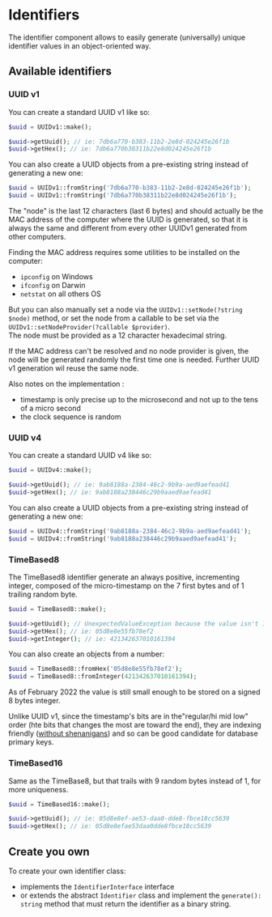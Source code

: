 # Identifiers

The identifier component allows to easily generate (universally) unique identifier values in an object-oriented way.

## Available identifiers

### UUID v1

You can create a standard UUID v1 like so:
```php
$uuid = UUIDv1::make();

$uuid->getUuid(); // ie: 7db6a770-b383-11b2-2e8d-024245e26f1b
$uuid->getHex(); // ie: 7db6a770b38311b22e8d024245e26f1b
```

You can also create a UUID objects from a pre-existing string instead of generating a new one:
```php
$uuid = UUIDv1::fromString('7db6a770-b383-11b2-2e8d-024245e26f1b');
$uuid = UUIDv1::fromString('7db6a770b38311b22e8d024245e26f1b');
```

The "node" is the last 12 characters (last 6 bytes) and should actually be the MAC address of the computer where the UUID is generated, so that it is always the same and different from every other UUIDv1 generated from other computers.  

Finding the MAC address requires some utilities to be installed on the computer:
- `ipconfig` on Windows
- `ifconfig` on Darwin
- `netstat` on all others OS

But you can also manually set a node via the `UUIDv1::setNode(?string $node)` method, or set the node from a callable to be set via the `UUIDv1::setNodeProvider(?callable $provider)`.  
The node must be provided as a 12 character hexadecimal string.

If the MAC address can't be resolved and no node provider is given, the node will be generated randomly the first time one is needed. Further UUID v1 generation wil reuse the same node. 

Also notes on the implementation :
- timestamp is only precise up to the microsecond and not up to the tens of a micro second 
- the clock sequence is random

### UUID v4

You can create a standard UUID v4 like so:
```php
$uuid = UUIDv4::make();

$uuid->getUuid(); // ie: 9ab8188a-2384-46c2-9b9a-aed9aefead41
$uuid->getHex(); // ie: 9ab8188a238446c29b9aaed9aefead41
```

You can also create a UUID objects from a pre-existing string instead of generating a new one:
```php
$uuid = UUIDv4::fromString('9ab8188a-2384-46c2-9b9a-aed9aefead41');
$uuid = UUIDv4::fromString('9ab8188a238446c29b9aaed9aefead41');
```

### TimeBased8

The TimeBased8 identifier generate an always positive, incrementing integer, composed of the micro-timestamp on the 7 first bytes and of 1 trailing random byte.    

```php
$uuid = TimeBased8::make();

$uuid->getUuid(); // UnexpectedValueException because the value isn't 16 bytes
$uuid->getHex(); // ie: 05d8e8e55fb78ef2
$uuid->getInteger(); // ie: 421342637010161394
```

You can also create an objects from a number:
```php
$uuid = TimeBased8::fromHex('05d8e8e55fb78ef2');
$uuid = TimeBased8::fromInteger(421342637010161394);
```

As of February 2022 the value is still small enough to be stored on a signed 8 bytes integer.

Unlike UUID v1, since the timestamp's bits  are in the"regular/hi mid low" order (hte bits that changes the most are toward the end), they are indexing friendly ([without shenanigans](https://stitcher.io/blog/optimised-uuids-in-mysql#it-becomes-even-better!)) and so can be good candidate for database primary keys.

### TimeBased16

Same as the TimeBase8, but that trails with 9 random bytes instead of 1, for more uniqueness.

```php
$uuid = TimeBased16::make();

$uuid->getUuid(); // ie: 05d8e8ef-ae53-daa0-dde8-fbce18cc5639
$uuid->getHex(); // ie: 05d8e8efae53daa0dde8fbce18cc5639
```

## Create you own

To create your own identifier class:
- implements the `IdentifierInterface` interface
- or extends the abstract `Identifier` class and implement the `generate(): string` method that must return the identifier as a binary string.
